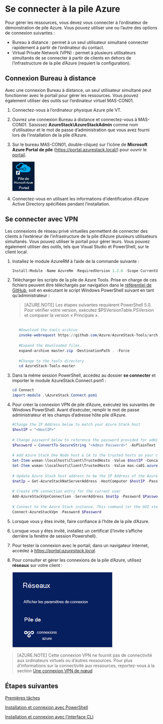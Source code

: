 <properties
    pageTitle="Se connecter à la pile Azure | Microsoft Azure"
    description="Apprenez à connecter la pile d’Azure"
    services="azure-stack"
    documentationCenter=""
    authors="ErikjeMS"
    manager="byronr"
    editor=""/>

<tags
    ms.service="azure-stack"
    ms.workload="na"
    ms.tgt_pltfrm="na"
    ms.devlang="na"
    ms.topic="get-started-article"
    ms.date="10/18/2016"
    ms.author="erikje"/>

# <a name="connect-to-azure-stack"></a>Se connecter à la pile Azure
Pour gérer les ressources, vous devez vous connecter à l’ordinateur de démonstration de pile Azure. Vous pouvez utiliser une ou l’autre des options de connexion suivantes :

 - Bureau à distance : permet à un seul utilisateur simultané connecter rapidement à partir de l’ordinateur du contact.
 - Virtual Private Network (VPN) : permet à plusieurs utilisateurs simultanés de se connecter à partir de clients en dehors de l’infrastructure de la pile d’Azure (requiert la configuration).

## <a name="connect-with-remote-desktop"></a>Connexion Bureau à distance
Avec une connexion Bureau à distance, un seul utilisateur simultané peut fonctionner avec le portail pour gérer les ressources. Vous pouvez également utiliser des outils sur l’ordinateur virtuel MAS-CON01.

1.  Connectez-vous à l’ordinateur physique Azure pile VT.

2.  Ouvrez une connexion Bureau à distance et connectez-vous à MAS-CON01. Saisissez **AzureStack\AzureStackAdmin** comme nom d’utilisateur et le mot de passe d’administration que vous avez fourni lors de l’installation de la pile d’Azure.  

3.  Sur le bureau MAS-CON01, double-cliquez sur l’icône de **Microsoft Azure Portal de pile** (https://portal.azurestack.local/) pour ouvrir le [portail](azure-stack-key-features.md#portal).

    ![Icône de portail de pile Azure](media/azure-stack-connect-azure-stack/image2.png)

4.  Connectez-vous en utilisant les informations d’identification d’Azure Active Directory spécifiées pendant l’installation.

## <a name="connect-with-vpn"></a>Se connecter avec VPN
Les connexions de réseau privé virtuelles permettent de connecter des clients à l’extérieur de l’infrastructure de la pile d’Azure plusieurs utilisateurs simultanés. Vous pouvez utiliser le portail pour gérer leurs. Vous pouvez également utiliser des outils, tels que Visual Studio et PowerShell, sur le client local.

1.  Installez le module AzureRM à l’aide de la commande suivante :
   
    ```PowerShell
    Install-Module -Name AzureRm -RequiredVersion 1.2.6 -Scope CurrentUser
    ```   
   
2. Télécharger les scripts de la pile de Azure Tools.  Prise en charge de ces fichiers peuvent être téléchargés par navigation dans le [référentiel de GitHub](https://github.com/Azure/AzureStack-Tools), soit en exécutant le script Windows PowerShell suivant en tant qu’administrateur :
    
    >[AZURE.NOTE]  Les étapes suivantes requièrent PowerShell 5.0.  Pour vérifier votre version, exécutez $PSVersionTable.PSVersion et comparer la version « Principale ».  

    ```PowerShell
       
       #Download the tools archive
       invoke-webrequest https://github.com/Azure/AzureStack-Tools/archive/master.zip -OutFile master.zip

       #Expand the downloaded files. 
       expand-archive master.zip -DestinationPath . -Force

       #Change to the tools directory
       cd AzureStack-Tools-master
    ````

3.  Dans la même session PowerShell, accédez au dossier **se connecter** et importer le module AzureStack.Connect.psm1 :

    ```PowerShell
    cd Connect
    import-module .\AzureStack.Connect.psm1
    ```

4.  Pour créer la connexion VPN de pile d’Azure, exécutez les suivantes de Windows PowerShell. Avant d’exécuter, remplir le mot de passe administrateur et les champs d’adresse hôte pile d’Azure. 
    
    ```PowerShell
    #Change the IP Address below to match your Azure Stack host
    $hostIP = "<HostIP>"

    # Change password below to reference the password provided for administrator during Azure Stack installation
    $Password = ConvertTo-SecureString "<Admin Password>" -AsPlainText -Force

    # Add Azure Stack One Node host & CA to the trusted hosts on your client computer
    Set-Item wsman:\localhost\Client\TrustedHosts -Value $hostIP -Concatenate
    Set-Item wsman:\localhost\Client\TrustedHosts -Value mas-ca01.azurestack.local -Concatenate  

    # Update Azure Stack host address to be the IP Address of the Azure Stack POC Host
    $natIp = Get-AzureStackNatServerAddress -HostComputer $hostIP -Password $Password

    # Create VPN connection entry for the current user
    Add-AzureStackVpnConnection -ServerAddress $natIp -Password $Password

    # Connect to the Azure Stack instance. This command (or the GUI steps in step 5) can be used to reconnect
    Connect-AzureStackVpn -Password $Password 
    ```

5. Lorsque vous y êtes invité, faire confiance à l’hôte de la pile d’Azure.

6. Lorsque vous y êtes invité, installez un certificat (l’invite s’affiche derrière la fenêtre de session Powershell).

7. Pour tester la connexion avec le portail, dans un navigateur Internet, accédez à *https://portal.azurestack.local*.

8. Pour consulter et gérer les connexions de la pile d’Azure, utilisez **réseaux** sur votre client :

    ![Image du réseau se connectent menu Windows 10](media/azure-stack-connect-azure-stack/image1.png)

>[AZURE.NOTE] Cette connexion VPN ne fournit pas de connectivité aux ordinateurs virtuels ou d’autres ressources. Pour plus d’informations sur la connectivité aux ressources, reportez-vous à la section [Une connexion VPN de nœud](azure-stack-create-vpn-connection-one-node-tp2.md)


## <a name="next-steps"></a>Étapes suivantes
[Premières tâches](azure-stack-first-scenarios.md)

[Installation et connexion avec PowerShell](azure-stack-connect-powershell.md)

[Installation et connexion avec l’interface CLI](azure-stack-connect-cli.md)


